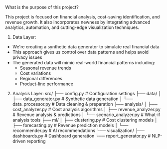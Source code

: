 What is the purpose of this project?

This project is focused on financial analysis, cost-saving identification, and revenue growth. It also incorporates newness by integrating advanced analytics, automation, and cutting-edge visualization techniques.


1. Data Layer:
- We're creating a synthetic data generator to simulate real financial data
- This approach gives us control over data patterns and helps avoid privacy issues
- The generated data will mimic real-world financial patterns including:
  - Seasonal revenue trends
  - Cost variations
  - Regional differences
  - Product-line performance

2. Analysis Layer:
   src/
   ├── config.py                 # Configuration settings
   ├── data/
   │   ├── data_generator.py     # Synthetic data generation
   │   └── data_processor.py     # Data cleaning & preparation
   ├── analysis/
   │   ├── cost_analyzer.py      # Cost analysis algorithms
   │   ├── revenue_analyzer.py   # Revenue analysis & predictions
   │   └── scenario_analyzer.py  # What-if analysis tools
   ├── ml/
   │   ├── clustering.py         # Cost clustering models
   │   ├── forecasting.py        # Revenue prediction models
   │   └── recommender.py        # AI recommendations
   └── visualization/
       ├── dashboards.py         # Dashboard generation
       └── report_generator.py    # NLP-driven reporting